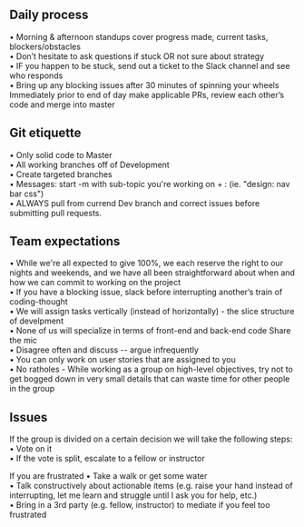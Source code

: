 ## Daily process
• Morning & afternoon standups cover progress made, current tasks, blockers/obstacles  
• Don’t hesitate to ask questions if stuck OR not sure about strategy  
• IF you happen to be stuck, send out a ticket to the Slack channel and see who responds  
• Bring up any blocking issues after 30 minutes of spinning your wheels  
Immediately prior to end of day make applicable PRs, review each other’s code and merge into master

## Git etiquette
• Only solid code to Master  
• All working branches off of Development  
• Create targeted branches  
• Messages: start -m with sub-topic you're working on + : (ie. "design: nav bar css")  
• ALWAYS pull from currend Dev branch and correct issues before submitting pull requests.

## Team expectations
• While we're all expected to give 100%, we each reserve the right to our nights and weekends, and we have all been straightforward about when and how we can commit to working on the project  
• If you have a blocking issue, slack before interrupting another’s train of coding-thought  
• We will assign tasks vertically (instead of horizontally) - the slice structure of develpment  
• None of us will specialize in terms of front-end and back-end code
Share the mic  
• Disagree often and discuss -- argue infrequently  
• You can only work on user stories that are assigned to you  
• No ratholes - While working as a group on high-level objectives, try not to get bogged down in very small details that can waste time for other people in the group

## Issues
If the group is divided on a certain decision we will take the following steps:  
• Vote on it  
• If the vote is split, escalate to a fellow or instructor  

If you are frustrated
• Take a walk or get some water  
• Talk constructively about actionable items (e.g. raise your hand instead of interrupting, let me learn and struggle until I ask you for help, etc.)  
• Bring in a 3rd party (e.g. fellow, instructor) to mediate if you feel too frustrated
